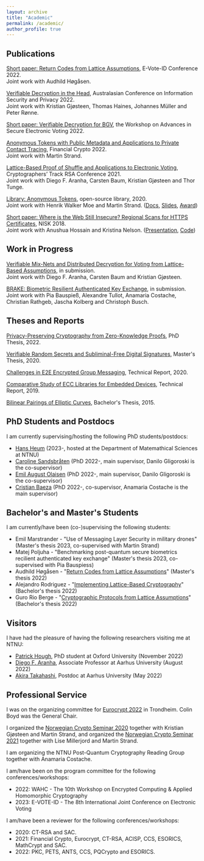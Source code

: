 ```yaml
---
layout: archive
title: "Academic"
permalink: /academic/
author_profile: true
---
```


## Publications

[Short paper: Return Codes from Lattice Assumptions](https://dspace.ut.ee/bitstream/handle/10062/84323/12.pdf?sequence=1&isAllowed=y), E-Vote-ID Conference 2022.\
Joint work with Audhild Høgåsen.

[Verifiable Decryption in the Head](https://eprint.iacr.org/2021/558.pdf), Australasian Conference on Information Security and Privacy 2022.\
Joint work with Kristian Gjøsteen, Thomas Haines, Johannes Müller and Peter Rønne.

[Short paper: Verifiable Decryption for BGV](https://eprint.iacr.org/2021/1693.pdf), the Workshop on Advances in Secure Electronic Voting 2022.

[Anonymous Tokens with Public Metadata and Applications to Private Contact Tracing](https://eprint.iacr.org/2021/203.pdf), Financial Crypto 2022.\
Joint work with Martin Strand.

[Lattice-Based Proof of Shuffle and Applications to Electronic Voting](https://eprint.iacr.org/2021/338.pdf), Cryptographers’ Track RSA Conference 2021.\
Joint work with Diego F. Aranha, Carsten Baum, Kristian Gjøsteen and Thor Tunge.

[Library: Anonymous Tokens](https://github.com/HenrikWM/anonymous-tokens), open-source library, 2020.\
Joint work with Henrik Walker Moe and Martin Strand. ([Docs](https://github.com/HenrikWM/anonymous-tokens/wiki), [Slides](https://tjerandsilde.no/files/Anonym-Smittesporing.pdf),
[Award](https://www.datatilsynet.no/aktuelt/aktuelle-nyheter-2021/pris-for-innebygd-personvern-til-anonyme-tokens))

[Short paper: Where is the Web Still Insecure? Regional Scans for HTTPS Certificates](https://tjerandsilde.no/files/Where_is_the_web_still_insecure__Regional_scans_for_HTTPS_certificates.pdf), NISK 2018.\
Joint work with Anushua Hossain and Kristina Nelson. ([Presentation](https://tjerandsilde.no/files/NISK_presentation.pdf), [Code](https://github.com/tjesi/security-scan))

## Work in Progress

[Verifiable Mix-Nets and Distributed Decryption for Voting from Lattice-Based Assumptions](https://eprint.iacr.org/2022/422.pdf), in submission.\
Joint work with Diego F. Aranha, Carsten Baum and Kristian Gjøsteen.

[BRAKE: Biometric Resilient Authenticated Key Exchange](https://eprint.iacr.org/2022/1408.pdf), in submission.\
Joint work with Pia Bauspieß, Alexandre Tullot, Anamaria Costache, Christian Rathgeb, Jascha Kolberg and Christoph Busch.

## Theses and Reports

[Privacy-Preserving Cryptography from Zero-Knowledge Proofs](https://ntnuopen.ntnu.no/ntnu-xmlui/handle/11250/3012606), PhD Thesis, 2022.

[Verifiable Random Secrets and Subliminal-Free Digital Signatures](https://tjerandsilde.no/files/Master_Thesis.pdf), Master's Thesis, 2020.

[Challenges in E2E Encrypted Group Messaging](https://tjerandsilde.no/files/GroupMessagingReport.pdf), Technical Report, 2020.

[Comparative Study of ECC Libraries for Embedded Devices](https://tjerandsilde.no/files/Comparative-Study-of-ECC-Libraries-for-Embedded-Devices.pdf), Technical Report, 2019.

[Bilinear Pairings of Elliptic Curves](https://tjerandsilde.no/files/Bachelor_Thesis.pdf), Bachelor's Thesis, 2015.

## PhD Students and Postdocs

I am currently supervising/hosting the following PhD students/postdocs:
- [Hans Heum](https://www.simula.no/people/hans) (2023-, hosted at the Department of Matemathical Sciences at NTNU)
- [Caroline Sandsbråten](https://www.ntnu.edu/employees/caroline.sandsbraten) (PhD 2022-, main supervisor, Danilo Gligoroski is the co-supervisor)
- [Emil August Olaisen](https://www.ntnu.edu/employees/emil.august.olaisen) (PhD 2022-, main supervisor, Danilo Gligoroski is the co-supervisor)
- [Cristian Baeza](https://www.ntnu.edu/employees/cristian.baeza) (PhD 2022-, co-supervisor, Anamaria Costache is the main supervisor)

## Bachelor's and Master's Students

I am currently/have been (co-)supervising the following students:
- Emil Marstrander - "Use of Messaging Layer Security in military drones" (Master's thesis 2023, co-supervised with Martin Strand)
- Matej Poljuha - "Benchmarking post-quantum secure biometrics recilient authenticated key exchange" (Master's thesis 2023, co-supervised with Pia Bauspiess)
- Audhild Høgåsen - "[Return Codes from Lattice Assumptions](https://tjerandsilde.no/files/Audhild-master-thesis.pdf)" (Master's thesis 2022)
- Alejandro Rodriguez - "[Implementing Lattice-Based Cryptography](https://ntnuopen.ntnu.no/ntnu-xmlui/handle/11250/3009053)" (Bachelor's thesis 2022)
- Guro Rio Berge - "[Cryptographic Protocols from Lattice Assumptions](https://ntnuopen.ntnu.no/ntnu-xmlui/handle/11250/3009054)" (Bachelor's thesis 2022)

## Visitors

I have had the pleasure of having the following researchers visiting me at NTNU:
- [Patrick Hough](https://www.patrick-hough.com), PhD student at Oxford University (November 2022)
- [Diego F. Aranha](https://dfaranha.github.io), Associate Professor at Aarhus University (August 2022)
- [Akira Takahashi](https://akiratk0355.github.io), Postdoc at Aarhus University (May 2022)

## Professional Service
I was on the organizing committee for [Eurocrypt 2022](https://eurocrypt.iacr.org/2022) in Trondheim. Colin Boyd was the General Chair.

I organized the [Norwegian Crypto Seminar 2020](https://wiki.math.ntnu.no/nks/nks20) together with Kristian Gjøsteen and Martin Strand, and organized the [Norwegian Crypto Seminar 2021](https://wiki.math.ntnu.no/nks/nks21) together with Lise Millerjord and Martin Strand.

I am organizing the NTNU Post-Quantum Cryptography Reading Group together with Anamaria Costache.

I am/have been on the program committee for the following conferences/workshops:
- 2022: WAHC - The 10th Workshop on Encrypted Computing & Applied Homomorphic Cryptography
- 2023: E-VOTE-ID - The 8th International Joint Conference on Electronic Voting

 I am/have been a reviewer for the following conferences/workshops:
 - 2020: CT-RSA and SAC.
 - 2021: Financial Crypto, Eurocrypt, CT-RSA, ACISP, CCS, ESORICS, MathCrypt and SAC.
 - 2022: PKC, PETS, ANTS, CCS, PQCrypto and ESORICS.
